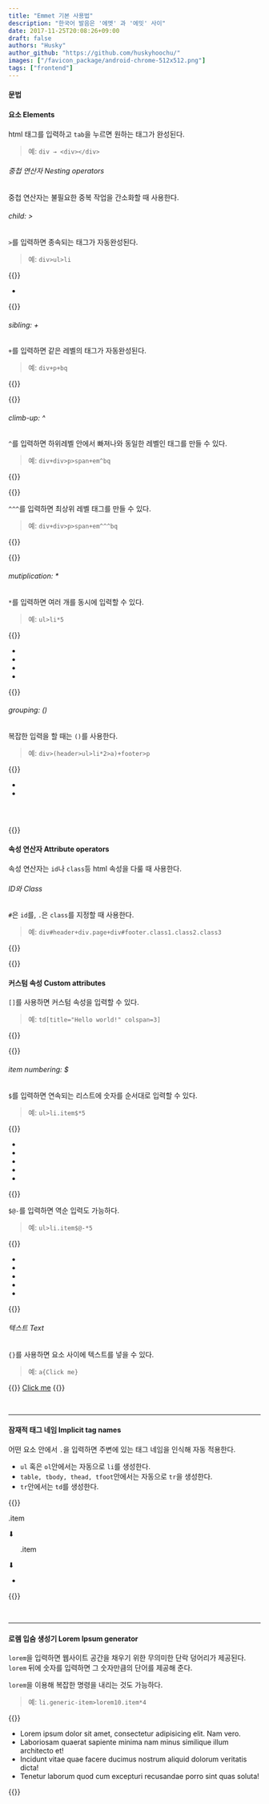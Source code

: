 ```yaml
---
title: "Emmet 기본 사용법"
description: "한국어 발음은 '에멧' 과 '에밋' 사이"
date: 2017-11-25T20:08:26+09:00
draft: false
authors: "Husky"
author_github: "https://github.com/huskyhoochu/"
images: ["/favicon_package/android-chrome-512x512.png"]
tags: ["frontend"]
---
```


#### 문법

#### 요소 Elements
html 태그를 입력하고 `tab`을 누르면 원하는 태그가 완성된다.

> 예: `div → <div></div>`


###### 중첩 연산자 Nesting operators

중첩 연산자는 불필요한 중복 작업을 간소화할 때 사용한다.

###### child: >

`>`를 입력하면 종속되는 태그가 자동완성된다.

> 예: `div>ul>li`

{{<highlight html>}}
<div>
  <ul>
    <li></li>
  </ul>
</div>
{{</highlight>}}

###### sibling: +

`+`를 입력하면 같은 레벨의 태그가 자동완성된다.

> 예: `div+p+bq`

{{<highlight html>}}
<div></div>
<p></p>
<blockquote></blockquote>
{{</highlight>}}

###### climb-up: ^
`^`를 입력하면 하위레벨 안에서 빠져나와 동일한 레벨인 태그를 만들 수 있다.

> 예: `div+div>p>span+em^bq`

{{<highlight html>}}
<div></div>
<div>
  <p><span></span><em></em></p>
<!--blockquote만 빠져나와서 작성되었다-->
  <blockquote></blockquote>
</div>
{{</highlight>}}

`^^^`를 입력하면 최상위 레벨 태그를 만들 수 있다.

> 예: `div+div>p>span+em^^^bq`

{{<highlight html>}}
<div></div>
<div>
  <p><span></span><em></em></p>
</div>
<!--blockquote가 최상위 레벨에서 작성되었다-->
<blockquote></blockquote>

{{</highlight>}}

###### mutiplication: *

`*`를 입력하면 여러 개를 동시에 입력할 수 있다.

> 예: `ul>li*5`

{{<highlight html>}}
<ul>
  <li></li>
  <li></li>
  <li></li>
  <li></li>
</ul>
{{</highlight>}}

###### grouping: ()
복잡한 입력을 할 때는 `()`를 사용한다.

> 예: `div>(header>ul>li*2>a)+footer>p`

{{<highlight html>}}
<div>
  <header>
    <ul>
      <li><a href=""></a></li>
      <li><a href=""></a></li>
    </ul>
  </header>
  <footer>
    <p></p>
  </footer>
</div>
{{</highlight>}}
<br>

#### 속성 연산자  Attribute operators

속성 연산자는 `id`나 `class`등 html 속성을 다룰 때 사용한다.

###### ID와 Class

`#`은 `id`를, `.`은 `class`를 지정할 때 사용한다.


> 예: `div#header+div.page+div#footer.class1.class2.class3`

{{<highlight html>}}
<div id="header"></div>
<div class="page"></div>
<div id="footer" class="class1 class2 class3"></div>
{{</highlight>}}


#### 커스텀 속성 Custom attributes

`[]`를 사용하면 커스텀 속성을 입력할 수 있다.

> 예: `td[title="Hello world!" colspan=3]`

{{<highlight html>}}
<td title="Hello world!" colspan="3"></td>
{{</highlight>}}

###### item numbering: $

`$`를 입력하면 연속되는 리스트에 숫자를 순서대로 입력할 수 있다.

> 예: `ul>li.item$*5`


{{<highlight html>}}
<ul>
  <li class="item1"></li>
  <li class="item2"></li>
  <li class="item3"></li>
  <li class="item4"></li>
  <li class="item5"></li>
</ul>

{{</highlight>}}

`$@-`를 입력하면 역순 입력도 가능하다.

> 예: `ul>li.item$@-*5`

{{<highlight html>}}
<ul>
  <li class="item5"></li>
  <li class="item4"></li>
  <li class="item3"></li>
  <li class="item2"></li>
  <li class="item1"></li>
</ul>
{{</highlight>}}
<br>

###### 텍스트 Text

`{}`를 사용하면 요소 사이에 텍스트를 넣을 수 있다.

> 예: `a{Click me}`

{{<highlight html>}}
<a href="">Click me</a>
{{</highlight>}}

<br>
<hr>


#### 잠재적 태그 네임 Implicit tag names

어떤 요소 안에서 `.`을 입력하면 주변에 있는 태그 네임을 인식해 자동 적용한다.

* `ul` 혹은 `ol`안에서는 자동으로 `li`를 생성한다.
* `table, tbody, thead, tfoot`안에서는 자동으로 `tr`을 생성한다.
* `tr`안에서는 `td`를 생성한다.


{{<highlight html>}}
<!--예 1-->
<div>
	.item
<div>

⬇︎

<div>
	<div class="item"></div>
</div>

<!--예 2-->

<ul class="nav">
	.item
</ul>

⬇︎

<ul class="nav">
  <li class="item"></li>
</ul>

{{</highlight>}}

<br>
<hr>

#### 로렘 입숨 생성기 Lorem Ipsum generator

`lorem`을 입력하면 웹사이트 공간을 채우기 위한 무의미한 단락 덩어리가 제공된다. `lorem` 뒤에 숫자를 입력하면 그 숫자만큼의 단어를 제공해 준다.

`lorem`을 이용해 복잡한 명령을 내리는 것도 가능하다.

> 예: `li.generic-item>lorem10.item*4`

{{<highlight html>}}
<ul class="generic-list">
  <li class="item">Lorem ipsum dolor sit amet, consectetur adipisicing elit. Nam vero.</li>
  <li class="item">Laboriosam quaerat sapiente minima nam minus similique illum architecto et!</li>
  <li class="item">Incidunt vitae quae facere ducimus nostrum aliquid dolorum veritatis dicta!</li>
  <li class="item">Tenetur laborum quod cum excepturi recusandae porro sint quas soluta!</li>
</ul>
{{</highlight>}}
